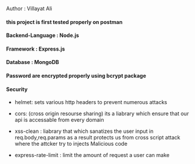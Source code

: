 Author : Villayat Ali

#### this project is first tested properly on postman


#### Backend-Language : Node.js

#### Framework : Express.js

#### Database : MongoDB

#### Password are encrypted properly using bcrypt package

#### Security

- helmet: sets various http headers to prevent numerous attacks

- cors: (cross origin resourse sharing) its a liabrary which ensure that our api is accessable from every domain

- xss-clean : liabrary that which sanatizes the user input in req.body,req.params as a result
  protects us from cross script attack where the attcker try to injects Malicious code

- express-rate-limit : limit the amount of request a user can make
